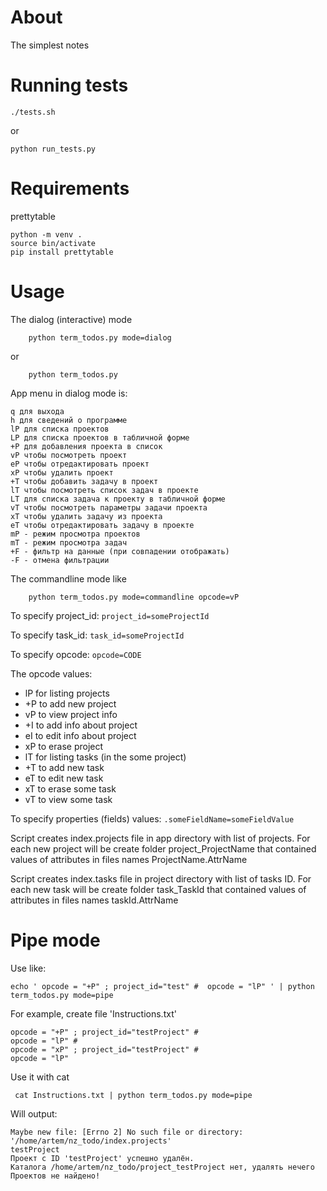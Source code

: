 About
===
The simplest notes

Running tests
===
```
./tests.sh
```
or
```
python run_tests.py
```

Requirements
===
prettytable

```
python -m venv .
source bin/activate
pip install prettytable
```

Usage
===
The dialog (interactive) mode

```
    python term_todos.py mode=dialog
```
or

```
    python term_todos.py
```

App menu in dialog mode is:

```
q для выхода
h для сведений о программе
lP для списка проектов
LP для списка проектов в табличной форме
+P для добавления проекта в список
vP чтобы посмотреть проект
eP чтобы отредактировать проект
xP чтобы удалить проект
+T чтобы добавить задачу в проект
lT чтобы посмотреть список задач в проекте
LT для списка задача к проекту в табличной форме
vT чтобы посмотреть параметры задачи проекта
xT чтобы удалить задачу из проекта
eT чтобы отредактировать задачу в проекте
mP - режим просмотра проектов
mT - режим просмотра задач
+F - фильтр на данные (при совпадении отображать)
-F - отмена фильтрации
```

The commandline mode like
```
    python term_todos.py mode=commandline opcode=vP
```

To specify project_id: ``` project_id=someProjectId ``` 

To specify task_id: ``` task_id=someProjectId ``` 

To specify opcode: ``` opcode=CODE ```

The opcode values:

- lP for listing projects
- +P to add new project
- vP to view project info
- +I to add info about project
- eI to edit info about project
- xP to erase project
- lT for listing tasks (in the some project)
- +T to add new task
- eT to edit new task
- xT to erase some task
- vT to view some task

To specify properties (fields) values: ```.someFieldName=someFieldValue```

Script creates index.projects file in app directory with list of projects.
For each new project will be create folder project_ProjectName that
contained values of attributes in files names ProjectName.AttrName

Script creates index.tasks file in project directory with list of tasks ID.
For each new task will be create folder task_TaskId that
contained values of attributes in files names taskId.AttrName

Pipe mode
===

Use like:

```
echo ' opcode = "+P" ; project_id="test" #  opcode = "lP" ' | python term_todos.py mode=pipe
```

For example, create file 'Instructions.txt'

```
opcode = "+P" ; project_id="testProject" #
opcode = "lP" #
opcode = "xP" ; project_id="testProject" #
opcode = "lP" 
```

Use it with cat
```
 cat Instructions.txt | python term_todos.py mode=pipe 
```

Will output:

```
Maybe new file: [Errno 2] No such file or directory: '/home/artem/nz_todo/index.projects'
testProject
Проект с ID 'testProject' успешно удалён.
Каталога /home/artem/nz_todo/project_testProject нет, удалять нечего
Проектов не найдено!
```
